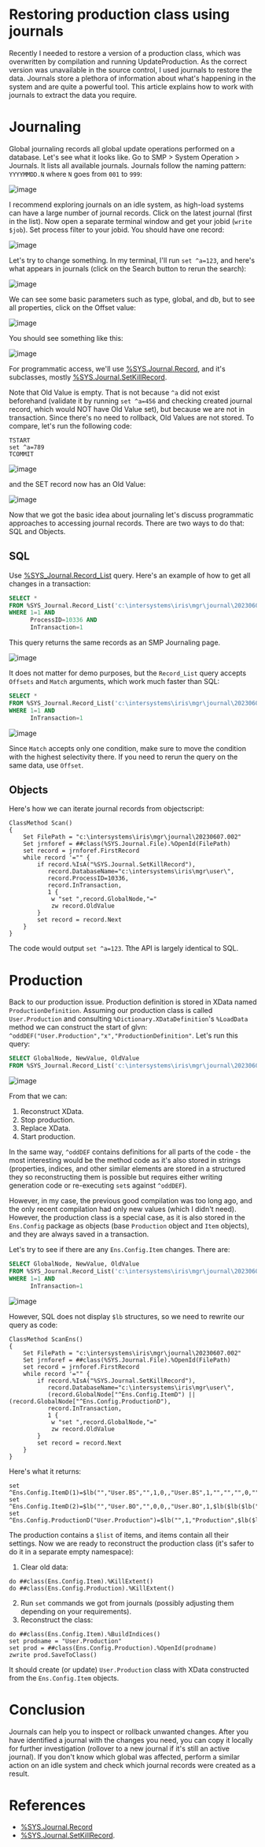 # Restoring production class using journals

Recently I needed to restore a version of a production class, which was overwritten by compilation and running UpdateProduction. As the correct version was unavailable in the source control, I used journals to restore the data. Journals store a plethora of information about what's happening in the system and are quite a powerful tool. This article explains how to work with journals to extract the data you require.

# Journaling

Global journaling records all global update operations performed on a database. Let's see what it looks like. Go to SMP > System Operation > Journals. It lists all available journals. Journals follow the naming pattern: `YYYYMMDD.N` where `N` goes from `001` to `999`:

![image](https://github.com/eduard93/Articles/assets/5127457/d4c626e6-4b66-4b02-9d2d-dc69e4abdfa3)

I recommend exploring journals on an idle system, as high-load systems can have a large number of journal records. Click on the latest journal (first in the list). Now open a separate terminal window and get your jobid (`write $job`). Set process filter to your jobid. You should have one record:

![image](https://github.com/eduard93/Articles/assets/5127457/b45efc9e-72c7-4e5b-88d3-d1f48c9bd9cc)

Let's try to change something. In my terminal, I'll run `set ^a=123`, and here's what appears in journals (click on the Search button to rerun the search):

![image](https://github.com/eduard93/Articles/assets/5127457/d5fa942f-41f5-47f1-ab18-e3ef95ff1c06)

We can see some basic parameters such as type, global, and db, but to see all properties, click on the Offset value:

![image](https://github.com/eduard93/Articles/assets/5127457/f17ced75-da01-406c-b7b5-1a4e423fa89b)

You should see something like this:

![image](https://github.com/eduard93/Articles/assets/5127457/2a78f6d4-8075-4b5e-ab73-55605741d36a)

For programmatic access, we'll use [%SYS.Journal.Record](https://docs.intersystems.com/irislatest/csp/documatic/%25CSP.Documatic.cls?LIBRARY=%25SYS&CLASSNAME=%25SYS.Journal.Record), and it's subclasses, mostly [%SYS.Journal.SetKillRecord](https://docs.intersystems.com/irislatest/csp/documatic/%25CSP.Documatic.cls?LIBRARY=%25SYS&CLASSNAME=%25SYS.Journal.SetKillRecord).

Note that Old Value is empty. That is not because `^a` did not exist beforehand (validate it by running `set ^a=456` and checking created journal record, which would NOT have Old Value set), but because we are not in transaction. Since there's no need to rollback, Old Values are not stored. To compare, let's run the following code:

```objectscript
TSTART
set ^a=789
TCOMMIT
```

![image](https://github.com/eduard93/Articles/assets/5127457/8a739bf9-1722-4087-aea3-99bb3236a8bf)

and the SET record now has an Old Value:

![image](https://github.com/eduard93/Articles/assets/5127457/2687d333-4a83-4814-a5cb-53c7fc2f214b)

Now that we got the basic idea about journaling let's discuss programmatic approaches to accessing journal records. There are two ways to do that: SQL and Objects.

## SQL

Use [%SYS_Journal.Record_List](https://docs.intersystems.com/irislatest/csp/documatic/%25CSP.Documatic.cls?LIBRARY=%25SYS&CLASSNAME=%25SYS.Journal.Record#anchor_queries) query. Here's an example of how to get all changes in a transaction:

```sql
SELECT * 
FROM %SYS_Journal.Record_List('c:\intersystems\iris\mgr\journal\20230607.002')
WHERE 1=1 AND
      ProcessID=10336 AND 
      InTransaction=1
```

This query returns the same records as an SMP Journaling page. 

![image](https://github.com/eduard93/Articles/assets/5127457/102e53f2-83fc-4a6a-8806-12a27083eeb8)

It does not matter for demo purposes, but the `Record_List` query accepts `Offsets` and `Match` arguments, which work much faster than SQL:

```sql
SELECT * 
FROM %SYS_Journal.Record_List('c:\intersystems\iris\mgr\journal\20230607.002',,,,$listbuild('ProcessID','=','10336'))
WHERE 1=1 AND
      InTransaction=1
```

![image](https://github.com/eduard93/Articles/assets/5127457/73ce2e57-7c92-4e41-ac3d-88f2b32a3ed5)

Since `Match` accepts only one condition, make sure to move the condition with the highest selectivity there. If you need to rerun the query on the same data, use `Offset`.

## Objects

Here's how we can iterate journal records from objectscript: 

```objectscript
ClassMethod Scan()
{
    Set FilePath = "c:\intersystems\iris\mgr\journal\20230607.002"
    Set jrnforef = ##class(%SYS.Journal.File).%OpenId(FilePath)
    set record = jrnforef.FirstRecord
    while record '="" {
        if record.%IsA("%SYS.Journal.SetKillRecord"), 
           record.DatabaseName="c:\intersystems\iris\mgr\user\", 
           record.ProcessID=10336,
           record.InTransaction,
           1 {
            w "set ",record.GlobalNode,"="
            zw record.OldValue
        }
        set record = record.Next
    }
}
```

The code would output `set ^a=123`. Tthe API is largely identical to SQL.

# Production

Back to our production issue. Production definition is stored in XData named `ProductionDefinition`. Assuming our production class is called `User.Production` and consulting `%Dictionary.XDataDefinition`'s `%LoadData` method we can construct the start of glvn: `^oddDEF("User.Production","x","ProductionDefinition"`. Let's run this query:

```sql
SELECT GlobalNode, NewValue, OldValue
FROM %SYS_Journal.Record_List('c:\intersystems\iris\mgr\journal\20230607.002',,,,$listbuild('GlobalNode','[','^oddDEF("User.Production","x","ProductionDefinition"'))
```

![image](https://github.com/eduard93/Articles/assets/5127457/4e88f233-ea3b-45b7-bae5-ee3016df1378)

From that we can:

1. Reconstruct XData.
2. Stop production.
3. Replace XData.
4. Start production.

In the same way, `^oddDEF` contains definitions for all parts of the code - the most interesting would be the method code as it's also stored in strings (properties, indices, and other similar elements are stored in a structured they so reconstructing them is possible but requires either writing generation code or re-executing `set`s against `^oddDEF`). 

However, in my case, the previous good compilation was too long ago, and the only recent compilation had only new values (which I didn't need). However, the production class is a special case, as it is also stored in the `Ens.Config` package as objects (base `Production` object and `Item` objects), and they are always saved in a transaction. 

Let's try to see if there are any `Ens.Config.Item` changes. There are:

```sql
SELECT GlobalNode, NewValue, OldValue
FROM %SYS_Journal.Record_List('c:\intersystems\iris\mgr\journal\20230607.002',,,,$listbuild('GlobalNode','[','^Ens.Config.ItemD'))
WHERE 1=1 AND
      InTransaction=1
```
![image](https://github.com/eduard93/Articles/assets/5127457/457aef5b-3555-47b2-95a4-8ff395834456)


However, SQL does not display `$lb` structures, so we need to rewrite our query as code:

```
ClassMethod ScanEns()
{
    Set FilePath = "c:\intersystems\iris\mgr\journal\20230607.002"
    Set jrnforef = ##class(%SYS.Journal.File).%OpenId(FilePath)
    set record = jrnforef.FirstRecord
    while record '="" {
        if record.%IsA("%SYS.Journal.SetKillRecord"), 
           record.DatabaseName="c:\intersystems\iris\mgr\user\", 
           (record.GlobalNode["^Ens.Config.ItemD") || (record.GlobalNode["^Ens.Config.ProductionD"),
           record.InTransaction,
           1 {
            w "set ",record.GlobalNode,"="
            zw record.OldValue
        }
        set record = record.Next
    }
}
```

Here's what it returns:

```objectscript
set ^Ens.Config.ItemD(1)=$lb("","User.BS","",1,0,,"User.BS",1,"","","",0,"","","")
set ^Ens.Config.ItemD(2)=$lb("","User.BO","",0,0,,"User.BO",1,$lb($lb($lb("IPAddress","Adapter","127.0.0.1"))),"","",0,"","User.Production","")
set ^Ens.Config.ProductionD("User.Production")=$lb("",1,"Production",$lb($lb("1"),$lb("2")),0,1,"","")
```

The production contains a `$list` of items, and items contain all their settings. Now we are ready to reconstruct the production class (it's safer to do it in a separate empty namespace):

1. Clear old data:

```objectscript
do ##class(Ens.Config.Item).%KillExtent()
do ##class(Ens.Config.Production).%KillExtent()
```

2. Run `set` commands we got from journals (possibly adjusting them depending on your requirements).
3. Reconstruct the class:
```
do ##class(Ens.Config.Item).%BuildIndices()
set prodname = "User.Production"
set prod = ##class(Ens.Config.Production).%OpenId(prodname)
zwrite prod.SaveToClass()
```
It should create (or update) `User.Production` class with XData constructed from the `Ens.Config.Item` objects.

# Conclusion

Journals can help you to inspect or rollback unwanted changes. After you have identified a journal with the changes you need, you can copy it locally for further investigation (rollover to a new journal if it's still an active journal). If you don't know which global was affected, perform a similar action on an idle system and check which journal records were created as a result.

# References
- [%SYS.Journal.Record](https://docs.intersystems.com/irislatest/csp/documatic/%25CSP.Documatic.cls?LIBRARY=%25SYS&CLASSNAME=%25SYS.Journal.Record) 
- [%SYS.Journal.SetKillRecord](https://docs.intersystems.com/irislatest/csp/documatic/%25CSP.Documatic.cls?LIBRARY=%25SYS&CLASSNAME=%25SYS.Journal.SetKillRecord).
